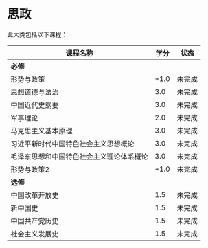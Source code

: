 # 思政

此大类包括以下课程：

| 课程名称 | 学分 | 状态 |
| --- | --- | --- |
| **必修** |||
| 形势与政策 | +1.0 | 未完成 |
| 思想道德与法治 | 3.0 | 未完成 |
| 中国近代史纲要 | 3.0 | 未完成 |
| 军事理论 | 2.0 | 未完成 |
| 马克思主义基本原理 | 3.0 | 未完成 |
| 习近平新时代中国特色社会主义思想概论 | 3.0 | 未完成 |
| 毛泽东思想和中国特色社会主义理论体系概论 | 3.0 | 未完成 |
| 形势与政策2 | +1.0 | 未完成 |
| **选修** |||
| 中国改革开放史 | 1.5 | 未完成 |
| 新中国史 | 1.5 | 未完成 |
| 中国共产党历史 | 1.5 | 未完成 |
| 社会主义发展史 | 1.5 | 未完成 |